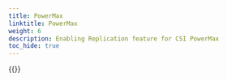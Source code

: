 ```yaml
---
title: PowerMax
linktitle: PowerMax
weight: 6
description: Enabling Replication feature for CSI PowerMax
toc_hide: true
---
```

{{<include file="content/v1/getting-started/installation/helm/modules/replication/powermax.md">}}